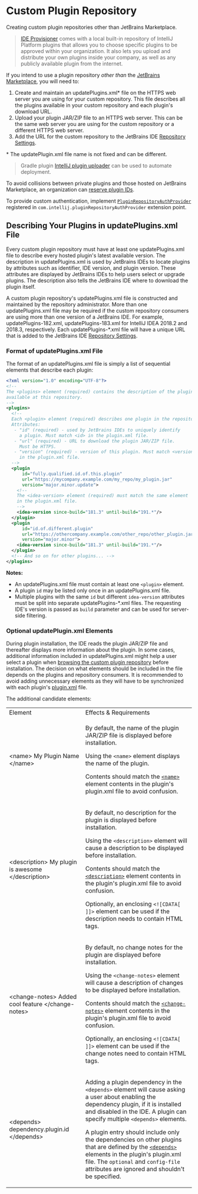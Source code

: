 <!-- Copyright 2000-2024 JetBrains s.r.o. and contributors. Use of this source code is governed by the Apache 2.0 license. -->

# Custom Plugin Repository

<link-summary>Creating custom plugin repositories other than JetBrains Marketplace.</link-summary>

> [IDE Provisioner](https://www.jetbrains.com/ide-services/ide-provisioner/) comes with a local built-in repository of IntelliJ Platform plugins that allows you to choose specific plugins to be approved within your organization. It also lets you upload and distribute your own plugins inside your company, as well as any publicly available plugin from the internet.

If you intend to use a plugin repository _other than_ the [JetBrains Marketplace](plugin_repository_obsolete.md), you will need to:

<procedure>

1. Create and maintain an <path>updatePlugins.xml</path>* file on the HTTPS web server you are using for your custom repository.
   This file describes all the plugins available in your custom repository and each plugin's download URL.
2. Upload your plugin JAR/ZIP file to an HTTPS web server.
   This can be the same web server you are using for the custom repository or a different HTTPS web server.
3. Add the URL for the custom repository to the JetBrains IDE [Repository Settings](https://www.jetbrains.com/help/idea/managing-plugins.html#repos).

\* The <path>updatePlugin.xml</path> file name is not fixed and can be different.

</procedure>

> Gradle plugin [IntelliJ plugin uploader](https://github.com/brian-mcnamara/plugin_uploader) can be used to automate deployment.
>

To avoid collisions between private plugins and those hosted on JetBrains Marketplace, an organization can [reserve plugin IDs](https://plugins.jetbrains.com/docs/marketplace/reserved-plugin-ids.html).

To provide custom authentication, implement [`PluginRepositoryAuthProvider`](%gh-ic%/platform/platform-impl/src/com/intellij/ide/plugins/auth/PluginRepositoryAuthProvider.java) registered in `com.intellij.pluginRepositoryAuthProvider` extension point.

## Describing Your Plugins in updatePlugins.xml File

Every custom plugin repository must have at least one <path>updatePlugins.xml</path> file to describe every hosted plugin's latest available version.
The description in <path>updatePlugins.xml</path> is used by JetBrains IDEs to locate plugins by attributes such as identifier, IDE version, and plugin version.
These attributes are displayed by JetBrains IDEs to help users select or upgrade plugins.
The description also tells the JetBrains IDE where to download the plugin itself.

A custom plugin repository's <path>updatePlugins.xml</path> file is constructed and maintained by the repository administrator.
More than one <path>updatePlugins.xml</path> file may be required if the custom repository consumers are using more than one version of a JetBrains IDE.
For example, <path>updatePlugins-182.xml</path>, <path>updatePlugins-183.xml</path> for IntelliJ IDEA 2018.2 and 2018.3, respectively.
Each <path>updatePlugins-*.xml</path> file will have a unique URL that is added to the JetBrains IDE [Repository Settings](https://www.jetbrains.com/help/idea/managing-plugins.html#repos).

### Format of updatePlugins.xml File

The format of an <path>updatePlugins.xml</path> file is simply a list of sequential elements that describe each plugin:

```xml
<?xml version="1.0" encoding="UTF-8"?>
<!--
The <plugins> element (required) contains the description of the plugins
available at this repository.
-->
<plugins>
  <!--
  Each <plugin> element (required) describes one plugin in the repository.
  Attributes:
   - "id" (required) - used by JetBrains IDEs to uniquely identify
     a plugin. Must match <id> in the plugin.xml file.
   - "url" (required) - URL to download the plugin JAR/ZIP file.
     Must be HTTPS.
   - "version" (required) - version of this plugin. Must match <version>
     in the plugin.xml file.
  -->
  <plugin
      id="fully.qualified.id.of.this.plugin"
      url="https://mycompany.example.com/my_repo/my_plugin.jar"
      version="major.minor.update">
    <!--
    The <idea-version> element (required) must match the same element
    in the plugin.xml file.
    -->
    <idea-version since-build="181.3" until-build="191.*"/>
  </plugin>
  <plugin
      id="id.of.different.plugin"
      url="https://othercompany.example.com/other_repo/other_plugin.jar"
      version="major.minor">
    <idea-version since-build="181.3" until-build="191.*"/>
  </plugin>
  <!-- And so on for other plugins... -->
</plugins>
```

**Notes:**

* An <path>updatePlugins.xml</path> file must contain at least one `<plugin>` element.
* A plugin `id` may be listed only once in an <path>updatePlugins.xml</path> file.
* Multiple plugins with the same `id` but different `idea-version` attributes must be split into separate <path>updatePlugins-*.xml</path> files.
  The requesting IDE's version is passed as `build` parameter and can be used for server-side filtering.

### Optional updatePlugin.xml Elements

During plugin installation, the IDE reads the plugin JAR/ZIP file and thereafter displays more information about the plugin.
In some cases, additional information included in <path>updatePlugins.xml</path> might help a user select a plugin when [browsing the custom plugin repository](https://www.jetbrains.com/help/idea/managing-plugins.html#repos) before installation.
The decision on what elements should be included in the file depends on the plugins and repository consumers.
It is recommended to avoid adding unnecessary elements as they will have to be synchronized with each plugin's <path>[plugin.xml](plugin_configuration_file.md)</path> file.

The additional candidate elements:

<table>
    <tr>
        <td>
            Element
        </td>
        <td>
            Effects &amp; Requirements
        </td>
    </tr>
    <tr>
        <td>
            <code-block lang="XML">
                &lt;name>
                  My Plugin Name
                &lt;/name>
            </code-block>
        </td>
        <td>
            <p>By default, the name of the plugin JAR/ZIP file is displayed before installation.</p>
            <p>Using the <code>&lt;name></code> element displays the name of the plugin.</p>
            <p>Contents should match the <a href="plugin_configuration_file.md#idea-plugin__name"><code>&lt;name></code></a> element contents in the plugin's <path>plugin.xml</path> file to avoid confusion.</p>
        </td>
    </tr>
    <tr>
        <td>
            <code-block lang="XML">
                &lt;description>
                  My plugin is awesome
                &lt;/description>
            </code-block>
        </td>
        <td>
            <p>By default, no description for the plugin is displayed before installation.</p>
            <p>Using the <code>&lt;description></code> element will cause a description to be displayed before installation.</p>
            <p>Contents should match the <a href="plugin_configuration_file.md#idea-plugin__description"><code>&lt;description></code></a> element contents in the plugin's <path>plugin.xml</path> file to avoid confusion.</p>
            <p>Optionally, an enclosing <code>&lt;![CDATA[ ]]></code> element can be used if the description needs to contain HTML tags.</p>
        </td>
    </tr>
    <tr>
        <td>
            <code-block lang="XML">
                &lt;change-notes>
                  Added cool feature
                &lt;/change-notes>
            </code-block>
        </td>
        <td>
            <p>By default, no change notes for the plugin are displayed before installation.</p>
            <p>Using the <code>&lt;change-notes></code> element will cause a description of changes to be displayed before installation.</p>
            <p>Contents should match the <a href="plugin_configuration_file.md#idea-plugin__change-notes"><code>&lt;change-notes></code></a> element contents in the plugin's <path>plugin.xml</path> file to avoid confusion.</p>
            <p>Optionally, an enclosing <code>&lt;![CDATA[ ]]></code> element can be used if the change notes need to contain HTML tags.</p>
        </td>
    </tr>
    <tr>
        <td>
            <code-block lang="XML">
                &lt;depends>
                  dependency.plugin.id
                &lt;/depends>
            </code-block>
        </td>
        <td>
            <p>Adding a plugin dependency in the <code>&lt;depends></code> element will cause asking a user about enabling the dependency plugin, if it is installed and disabled in the IDE. A plugin can specify multiple <code>&lt;depends></code> elements.</p>
            <p>A plugin entry should include only the dependencies on other plugins that are defined by the <a href="plugin_configuration_file.md#idea-plugin__depends"><code>&lt;depends></code></a> elements in the plugin's <path>plugin.xml</path> file. The <code>optional</code> and <code>config-file</code> attributes are ignored and shouldn't be specified.</p>
        </td>
    </tr>
</table>

